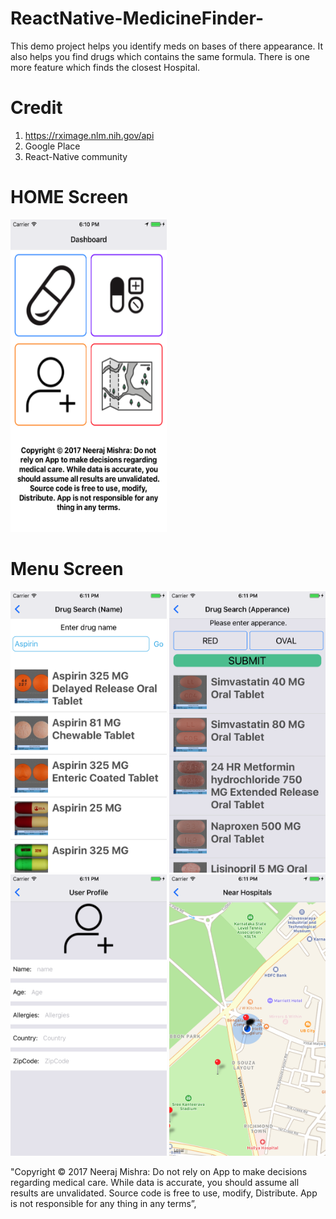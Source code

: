 # ReactNative-MedicineFinder-
This demo project helps you identify meds on bases of there appearance. It also helps you find drugs which contains the same formula. There is one more feature which finds the closest Hospital.

# Credit
1) https://rximage.nlm.nih.gov/api
2) Google Place
3) React-Native community

# HOME Screen
<img src="https://github.com/Nexengineer/ReactNative-MedicineFinder-/raw/master/ScreenShots/Home.png" width="250" height="500" />

# Menu Screen
<p float="left">
  <img src="https://github.com/Nexengineer/ReactNative-MedicineFinder-/raw/master/ScreenShots/Menu1.png" width="250" height="450" />
  <img src="https://github.com/Nexengineer/ReactNative-MedicineFinder-/raw/master/ScreenShots/Menu2.png" width="250" height="450" />
  <img src="https://github.com/Nexengineer/ReactNative-MedicineFinder-/raw/master/ScreenShots/Menu3.png" width="250" height="450" />
  <img src="https://github.com/Nexengineer/ReactNative-MedicineFinder-/raw/master/ScreenShots/Menu4.png" width="250" height="450" />
</p>

"Copyright © 2017 Neeraj Mishra: Do not rely on App to make decisions regarding medical care. While data is accurate, you should assume all results are unvalidated. Source code is free to use, modify, Distribute. App is not responsible for any thing in any terms”,

